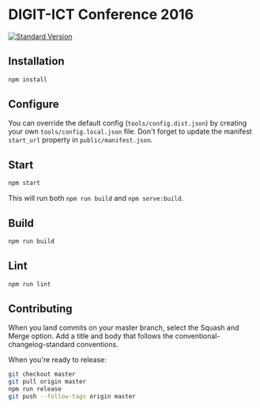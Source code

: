 # DIGIT-ICT Conference 2016

[![Standard Version](https://img.shields.io/badge/release-standard%20version-brightgreen.svg)](https://github.com/conventional-changelog/standard-version)


## Installation

```bash
npm install
```

## Configure

You can override the default config (`tools/config.dist.json`) by creating your own
`tools/config.local.json` file. Don't forget to update the manifest `start_url`
property in `public/manifest.json`.

## Start

```bash
npm start
```

This will run both `npm run build` and `npm serve:build`.

## Build

```bash
npm run build
```

## Lint

```bash
npm run lint
```

## Contributing

When you land commits on your master branch, select the Squash and Merge option.
Add a title and body that follows the conventional-changelog-standard conventions.

When you're ready to release:

```bash
git checkout master
git pull origin master
npm run release
git push --follow-tags origin master
```
